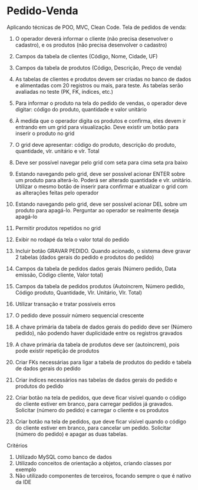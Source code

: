 # Pedido-Venda

Aplicando técnicas de POO, MVC, Clean Code.
Tela de pedidos de venda:

1. O operador deverá informar o cliente (não precisa desenvolver o cadastro), e os produtos (não precisa
desenvolver o cadastro)

2. Campos da tabela de clientes (Código, Nome, Cidade, UF)

3. Campos da tabela de produtos (Código, Descrição, Preço de venda)

4. As tabelas de clientes e produtos devem ser criadas no banco de dados e alimentadas com 20 registros
ou mais, para teste. As tabelas serão avaliadas no teste (PK, FK, índices, etc.)

5. Para informar o produto na tela do pedido de vendas, o operador deve digitar: código do produto,
quantidade e valor unitário

6. À medida que o operador digita os produtos e confirma, eles devem ir entrando em um grid para
visualização. Deve existir um botão para inserir o produto no grid

7. O grid deve apresentar: código do produto, descrição do produto, quantidade, vlr. unitário e vlr. Total

8. Deve ser possível navegar pelo grid com seta para cima seta pra baixo

9. Estando navegando pelo grid, deve ser possível acionar ENTER sobre um produto para alterá-lo.
Poderá ser alterado quantidade e vlr. unitário. Utilizar o mesmo botão de inserir para confirmar e
atualizar o grid com as alterações feitas pelo operador

10. Estando navegando pelo grid, deve ser possível acionar DEL sobre um produto para apagá-lo.
Perguntar ao operador se realmente deseja apagá-lo

11. Permitir produtos repetidos no grid

12. Exibir no rodapé da tela o valor total do pedido

13. Incluir botão GRAVAR PEDIDO. Quando acionado, o sistema deve gravar 2 tabelas (dados gerais do
pedido e produtos do pedido)

14. Campos da tabela de pedidos dados gerais (Número pedido, Data emissão, Código cliente, Valor total)

15. Campos da tabela de pedidos produtos (Autoincrem, Número pedido, Código produto, Quantidade,
Vlr. Unitário, Vlr. Total)

16. Utilizar transação e tratar possíveis erros

17. O pedido deve possuir número sequencial crescente

18. A chave primária da tabela de dados gerais do pedido deve ser (Número pedido), não podendo haver
duplicidade entre os registros gravados

19. A chave primária da tabela de produtos deve ser (autoincrem), pois pode existir repetição de produtos

20. Criar FKs necessárias para ligar a tabela de produtos do pedido e tabela de dados gerais do pedido

21. Criar índices necessários nas tabelas de dados gerais do pedido e produtos do pedido

22. Criar botão na tela de pedidos, que deve ficar visível quando o código do cliente estiver em branco,
para carregar pedidos já gravados. Solicitar (número do pedido) e carregar o cliente e os produtos

23. Criar botão na tela de pedidos, que deve ficar visível quando o código do cliente estiver em branco,
para cancelar um pedido. Solicitar (número do pedido) e apagar as duas tabelas.

Critérios
1. Utilizado MySQL como banco de dados
2. Utilizado conceitos de orientação a objetos, criando classes por exemplo
3. Não utilizado componentes de terceiros, focando sempre o que é nativo da IDE